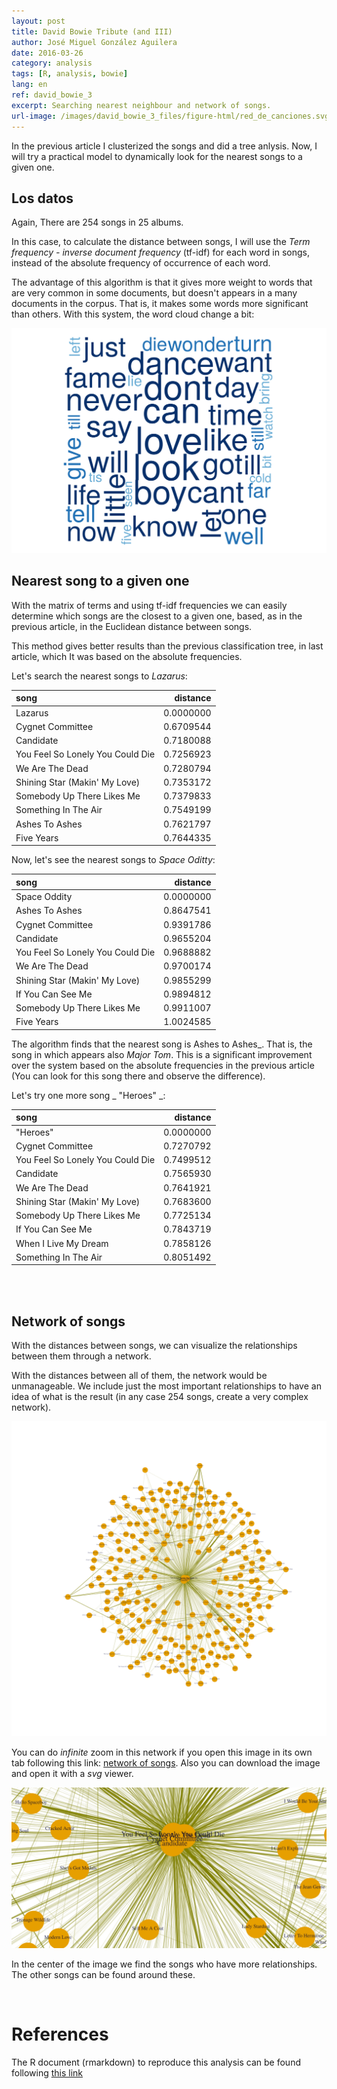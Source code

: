 ```yaml
---
layout: post
title: David Bowie Tribute (and III)
author: José Miguel González Aguilera
date: 2016-03-26
category: analysis
tags: [R, analysis, bowie]
lang: en
ref: david_bowie_3
excerpt: Searching nearest neighbour and network of songs.
url-image: /images/david_bowie_3_files/figure-html/red_de_canciones.svg
---
```


In the previous article I clusterized the songs and did a tree anlysis. Now, I will try a
practical model to dynamically look for the nearest songs to a given one.

## Los datos


Again, There are 254 songs in 25 albums.

In this case, to calculate the distance between songs, I will use the
*Term frequency - inverse document frequency* (tf-idf) for each word in songs, instead
of the absolute frequency of occurrence of each word.

The advantage of this algorithm is that it gives more weight to words that are very common in some
documents, but doesn't appears in a many documents in the corpus. That is, it makes some words more significant than others.
With this system, the word cloud change a bit:

<img src="/images/david_bowie_3_files/figure-html/unnamed-chunk-4-1.svg" title="" alt="" width="672" />


## Nearest song to a given one

With the matrix of terms and using  tf-idf frequencies we can easily determine which songs
are the closest to a given one, based, as in the previous article, in the Euclidean distance between songs.

This method gives better results than the previous classification tree, in last article, which
It was based on the absolute frequencies.

Let's search the nearest songs to _Lazarus_:

|song                             |  distance|
|:--------------------------------|---------:|
|Lazarus                          | 0.0000000|
|Cygnet Committee                 | 0.6709544|
|Candidate                        | 0.7180088|
|You Feel So Lonely You Could Die | 0.7256923|
|We Are The Dead                  | 0.7280794|
|Shining Star (Makin\' My Love)   | 0.7353172|
|Somebody Up There Likes Me       | 0.7379833|
|Something In The Air             | 0.7549199|
|Ashes To Ashes                   | 0.7621797|
|Five Years                       | 0.7644335|


Now, let's see the nearest songs to _Space Oditty_:


|song                             |  distance|
|:--------------------------------|---------:|
|Space Oddity                     | 0.0000000|
|Ashes To Ashes                   | 0.8647541|
|Cygnet Committee                 | 0.9391786|
|Candidate                        | 0.9655204|
|You Feel So Lonely You Could Die | 0.9688882|
|We Are The Dead                  | 0.9700174|
|Shining Star (Makin\' My Love)   | 0.9855299|
|If You Can See Me                | 0.9894812|
|Somebody Up There Likes Me       | 0.9911007|
|Five Years                       | 1.0024585|


The algorithm finds that the nearest song is Ashes to Ashes_. That is, the song in which appears
also _Major Tom_. This is a significant improvement over the system based on the absolute frequencies
in the previous article (You can look for this song there and observe the difference).

Let's try one more song _ "Heroes" _:
  

|song                             |  distance|
|:--------------------------------|---------:|
|"Heroes"                         | 0.0000000|
|Cygnet Committee                 | 0.7270792|
|You Feel So Lonely You Could Die | 0.7499512|
|Candidate                        | 0.7565930|
|We Are The Dead                  | 0.7641921|
|Shining Star (Makin\' My Love)   | 0.7683600|
|Somebody Up There Likes Me       | 0.7725134|
|If You Can See Me                | 0.7843719|
|When I Live My Dream             | 0.7858126|
|Something In The Air             | 0.8051492|

<br/>
<br/>

## Network of songs

With the distances between songs, we can visualize the relationships between them
through a network.

With the distances between all of them, the network would be unmanageable. We include just the most important relationships 
to have an idea of what is the result (in any case 254 songs, create a very complex network).

<img src="/images/david_bowie_3_files/figure-html/red_de_canciones.svg" title="" alt="" width="768" />

You can do _infinite_ zoom in this network if you open this image in its own tab following this 
link: [network of songs](/images/david_bowie_3_files/figure-html/red_de_canciones.svg). 
Also you can download the image and open it with a _svg_ viewer.

![zoom en la red de canciones](/images/david_bowie_3_files/figure-html/zoom_red_canciones.png)

In the center of the image we find the songs who have more relationships. The other songs can be found around these.

<br/>

# References

The R document (rmarkdown) to reproduce this analysis can be found following [this link](http://github.com/jmgaguilera/david_bowie)

